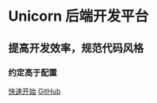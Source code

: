 
# Unicorn 后端开发平台

## 提高开发效率，规范代码风格
### 约定高于配置

[快速开始](./content/start/quickStart.md)
[GitHub](https://github.com/Kerry2019/unicorn-document-docsify.git)

